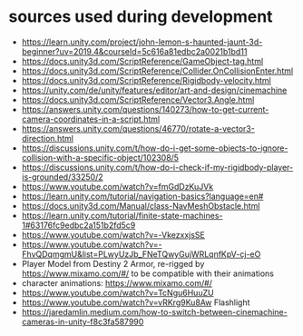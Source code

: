 # sources used during development

- https://learn.unity.com/project/john-lemon-s-haunted-jaunt-3d-beginner?uv=2019.4&courseId=5c616a81edbc2a0021b1bd11
- https://docs.unity3d.com/ScriptReference/GameObject-tag.html
- https://docs.unity3d.com/ScriptReference/Collider.OnCollisionEnter.html
- https://docs.unity3d.com/ScriptReference/Rigidbody-velocity.html
- https://unity.com/de/unity/features/editor/art-and-design/cinemachine
- https://docs.unity3d.com/ScriptReference/Vector3.Angle.html
- https://answers.unity.com/questions/140273/how-to-get-current-camera-coordinates-in-a-script.html
- https://answers.unity.com/questions/46770/rotate-a-vector3-direction.html
- https://discussions.unity.com/t/how-do-i-get-some-objects-to-ignore-collision-with-a-specific-object/102308/5
- https://discussions.unity.com/t/how-do-i-check-if-my-rigidbody-player-is-grounded/33250/2
- https://www.youtube.com/watch?v=fmGdDzKuJVk
- https://learn.unity.com/tutorial/navigation-basics?language=en#
- https://docs.unity3d.com/Manual/class-NavMeshObstacle.html
- https://learn.unity.com/tutorial/finite-state-machines-1#63176fc9edbc2a151b2fd5c9
- https://www.youtube.com/watch?v=-VkezxxjsSE
- https://www.youtube.com/watch?v=-FhvQDqmgmU&list=PLwyUzJb_FNeTQwyGujWRLqnfKpV-cj-eO
- Player Model from Destiny 2 Armor, re-rigged by https://www.mixamo.com/#/ to be compatible with their animations
- character animations: https://www.mixamo.com/#/
- https://www.youtube.com/watch?v=TcNgu6HuuZU
- https://www.youtube.com/watch?v=vRKrg9Ku8Aw Flashlight
- https://jaredamlin.medium.com/how-to-switch-between-cinemachine-cameras-in-unity-f8c3fa587990
